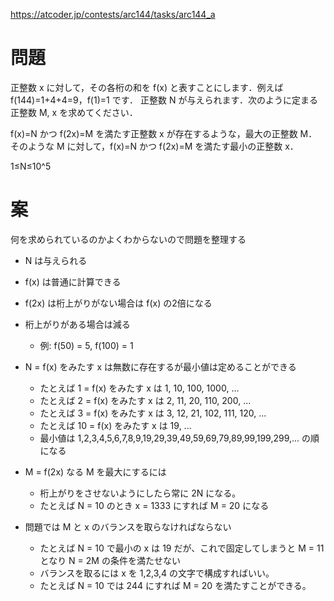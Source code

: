 https://atcoder.jp/contests/arc144/tasks/arc144_a

# 問題

正整数 x に対して，その各桁の和を f(x) と表すことにします．例えば f(144)=1+4+4=9，f(1)=1 です．
正整数 N が与えられます．次のように定まる正整数 M, x を求めてください．

f(x)=N かつ f(2x)=M を満たす正整数 x が存在するような，最大の正整数 M．
そのような M に対して，f(x)=N かつ f(2x)=M を満たす最小の正整数 x．

1≤N≤10^5

# 案


何を求められているのかよくわからないので問題を整理する

- N は与えられる
- f(x) は普通に計算できる
- f(2x) は桁上がりがない場合は f(x) の2倍になる
- 桁上がりがある場合は減る
  - 例: f(50) = 5, f(100) = 1

- N = f(x) をみたす x は無数に存在するが最小値は定めることができる
  - たとえば 1 = f(x) をみたす x は 1, 10, 100, 1000, ...
  - たとえば 2 = f(x) をみたす x は 2, 11, 20, 110, 200, ...
  - たとえば 3 = f(x) をみたす x は 3, 12, 21, 102, 111, 120, ...
  - たとえば 10 = f(x) をみたす x は 19, ...
  - 最小値は 1,2,3,4,5,6,7,8,9,19,29,39,49,59,69,79,89,99,199,299,... の順になる

- M = f(2x) なる M を最大にするには
  - 桁上がりをさせないようにしたら常に 2N になる。
  - たとえば N = 10 のとき x = 1333 にすれば M = 20 になる

- 問題では M と x のバランスを取らなければならない
  - たとえば N = 10 で最小の x は 19 だが、これで固定してしまうと M = 11 となり N = 2M の条件を満たせない
  - バランスを取るには x を 1,2,3,4 の文字で構成すればいい。
  - たとえば N = 10 では 244 にすれば M = 20 を満たすことができる。
